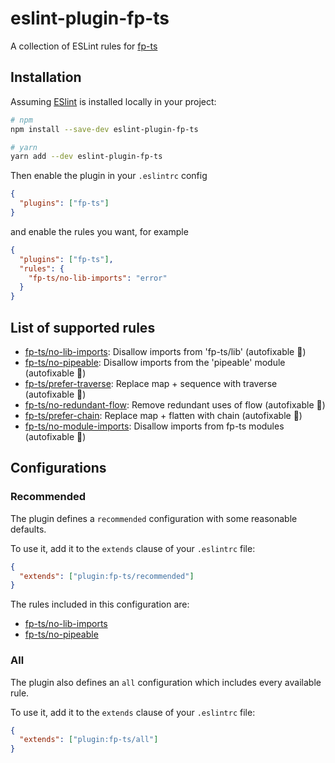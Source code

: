 # eslint-plugin-fp-ts

A collection of ESLint rules for [fp-ts](https://github.com/gcanti/fp-ts)

## Installation

Assuming [ESlint](https://github.com/eslint/eslint) is installed locally in your
project:

```sh
# npm
npm install --save-dev eslint-plugin-fp-ts

# yarn
yarn add --dev eslint-plugin-fp-ts
```

Then enable the plugin in your `.eslintrc` config

```json
{
  "plugins": ["fp-ts"]
}
```

and enable the rules you want, for example

```json
{
  "plugins": ["fp-ts"],
  "rules": {
    "fp-ts/no-lib-imports": "error"
  }
}
```

## List of supported rules

- [fp-ts/no-lib-imports](docs/rules/no-lib-imports.md): Disallow imports from
  'fp-ts/lib' (autofixable 🔧)
- [fp-ts/no-pipeable](docs/rules/no-pipeable.md): Disallow imports from the
  'pipeable' module (autofixable 🔧)
- [fp-ts/prefer-traverse](docs/rules/prefer-traverse.md): Replace map + sequence
  with traverse (autofixable 🔧)
- [fp-ts/no-redundant-flow](docs/rules/no-redundant-flow.md): Remove redundant
  uses of flow (autofixable 🔧)
- [fp-ts/prefer-chain](docs/rules/prefer-chain.md): Replace map + flatten with
  chain (autofixable 🔧)
- [fp-ts/no-module-imports](docs/rules/no-module-imports.md): Disallow imports
  from fp-ts modules (autofixable 🔧)

## Configurations

### Recommended

The plugin defines a `recommended` configuration with some reasonable defaults.

To use it, add it to the `extends` clause of your `.eslintrc` file:

```json
{
  "extends": ["plugin:fp-ts/recommended"]
}
```

The rules included in this configuration are:

- [fp-ts/no-lib-imports](docs/rules/no-lib-imports.md)
- [fp-ts/no-pipeable](docs/rules/no-pipeable.md)

### All

The plugin also defines an `all` configuration which includes every available
rule.

To use it, add it to the `extends` clause of your `.eslintrc` file:

```json
{
  "extends": ["plugin:fp-ts/all"]
}
```
